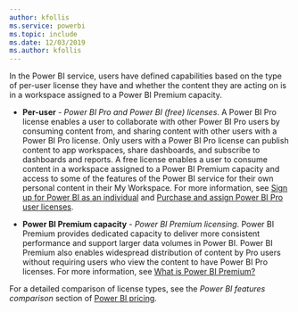 ```yaml
---
author: kfollis
ms.service: powerbi
ms.topic: include
ms.date: 12/03/2019
ms.author: kfollis
---
```


In the Power BI service, users have defined capabilities based on the type of per-user license they have and whether the content they are acting on is in a workspace assigned to a Power BI Premium capacity.

* **Per-user** - *Power BI Pro and Power BI (free) licenses*. A Power BI Pro license enables a user to collaborate with other Power BI Pro users by consuming content from, and sharing content with other users with a Power BI Pro license. Only users with a Power BI Pro license can publish content to app workspaces, share dashboards, and subscribe to dashboards and reports. A free license enables a user to consume content in a workspace assigned to a Power BI Premium capacity and access to some of the features of the Power BI service for their own personal content in their My Workspace. For more information, see [Sign up for Power BI as an individual](../service-self-service-signup-for-power-bi.md) and [Purchase and assign Power BI Pro user licenses](../service-admin-purchasing-power-bi-pro.md).

* **Power BI Premium capacity** - *Power BI Premium licensing*. Power BI Premium provides dedicated capacity to deliver more consistent performance and support larger data volumes in Power BI. Power BI Premium also enables widespread distribution of content by Pro users without requiring users who view the content to have Power BI Pro licenses. For more information, see [What is Power BI Premium?](../service-premium-what-is.md)

For a detailed comparison of license types, see the _Power BI features comparison_ section of [Power BI pricing](https://powerbi.microsoft.com/pricing/).
